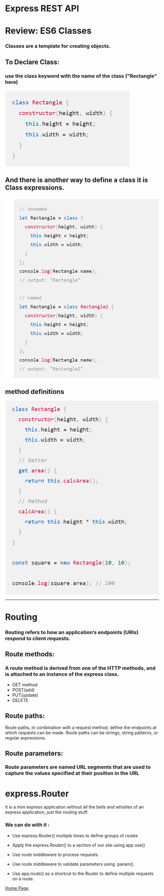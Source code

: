 # Express REST API
# Review: ES6 Classes
### Classes are a template for creating objects.

## To Declare Class:
### use the class keyword with the name of the class ("Rectangle" here)
![class](./screenhoots/class22.png)

## And there is another way to define a class it is Class expressions.
![class2](./screenhoots/class.png)

## method definitions
![class3](./screenhoots/class3333.png)

---------------------------------------------------------

# Routing
### Routing refers to how an application’s endpoints (URIs) respond to client requests.
## Route methods:

### A route method is derived from one of the HTTP methods, and is attached to an instance of the express class.
- GET method
- POST(add)
- PUT(update)
- DELETE
## Route paths:
Route paths, in combination with a request method, define the endpoints at which requests can be made. Route paths can be strings, string patterns, or regular expressions.

## Route parameters:
### Route parameters are named URL segments that are used to capture the values specified at their position in the URL

# express.Router
It is a mini express application without all the bells and whistles of an express application, just the routing stuff.
### We can do with it :
- Use express.Router() multiple times to define groups of routes
- Apply the express.Router() to a section of our site using app use()

- Use route middleware to process requests.

- Use route middleware to validate parameters using .param().
- Use app.route() as a shortcut to the Router to define multiple requests on a route.



[Home Page](./README.md)



